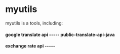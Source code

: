 # myutils
  myutils is a tools, including:
  #### google translate api ----- public-translate-api-java
  #### exchange rate api    ----- 
  
